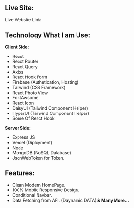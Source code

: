 

## Live Site:

Live Website Link: 

## Technology What I am Use:

**Client Side:**

- React
- React Router
- React Query
- Axios
- React Hook Form
- Firebase (Authetication, Hosting)
- Tailwind (CSS Framework)
- React Photo View
- FontAwsome
- React Icon
- DaisyUI (Tailwind Component Helper)
- HyperUI (Tailwind Component Helper)
- Some Of React Hook

**Server Side:**

- Express JS
- Vercel (Diployment)
- Node
- MongoDB (NoSQL Database)
- JsonWebToken for Token.

## Features:

- Clean Modern HomePage.
- 100% Mobile Responsive Design.
- Conditional Navbar.
- Data Fetching from API. (Daynamic DATA)
  **& Many More...**